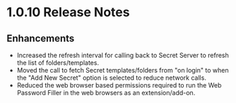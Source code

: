 [title]: # (1.0.10 Release Notes)
[tags]: # (web password filler)
[priority]: # (39997)
# 1.0.10 Release Notes

## Enhancements

* Increased the refresh interval for calling back to Secret Server to refresh the list of folders/templates.
* Moved the call to fetch Secret templates/folders from "on login" to when the "Add New Secret" option is selected to reduce network calls.
* Reduced the web browser based permissions required to run the Web Password Filler in the web browsers as an extension/add-on.
